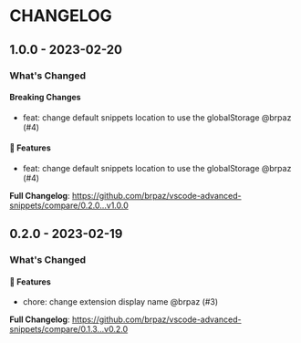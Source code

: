 # CHANGELOG

## 1.0.0 - 2023-02-20

### What's Changed

#### Breaking Changes

- feat: change default snippets location to use the globalStorage @brpaz (#4)

#### 🚀 Features

- feat: change default snippets location to use the globalStorage @brpaz (#4)

**Full Changelog**: https://github.com/brpaz/vscode-advanced-snippets/compare/0.2.0...v1.0.0

## 0.2.0 - 2023-02-19

### What's Changed

#### 🚀 Features

- chore: change extension display name @brpaz (#3)

**Full Changelog**: https://github.com/brpaz/vscode-advanced-snippets/compare/0.1.3...v0.2.0

